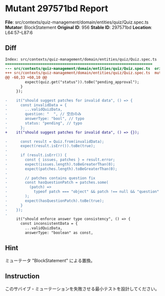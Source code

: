 # Mutant 297571bd Report

**File**: src/contexts/quiz-management/domain/entities/quiz/Quiz.spec.ts
**Mutator**: BlockStatement
**Original ID**: 956
**Stable ID**: 297571bd
**Location**: L64:57–L87:6

## Diff

```diff
Index: src/contexts/quiz-management/domain/entities/quiz/Quiz.spec.ts
===================================================================
--- src/contexts/quiz-management/domain/entities/quiz/Quiz.spec.ts	original
+++ src/contexts/quiz-management/domain/entities/quiz/Quiz.spec.ts	mutated #956
@@ -60,33 +60,10 @@
         expect(quiz.get("status")).toBe("pending_approval");
       }
     });
 
-    it("should suggest patches for invalid data", () => {
-      const invalidData = {
-        ...validQuizData,
-        question: "  ", // 空白のみ
-        answerType: "bool", // typo
-        status: "pending", // typo
-      };
+    it("should suggest patches for invalid data", () => {});
 
-      const result = Quiz.from(invalidData);
-      expect(result.isErr()).toBe(true);
-
-      if (result.isErr()) {
-        const { issues, patches } = result.error;
-        expect(issues.length).toBeGreaterThan(0);
-        expect(patches.length).toBeGreaterThan(0);
-
-        // patches contains question fix
-        const hasQuestionPatch = patches.some(
-          (patch) =>
-            typeof patch === "object" && patch !== null && "question" in patch,
-        );
-        expect(hasQuestionPatch).toBe(true);
-      }
-    });
-
     it("should enforce answer type consistency", () => {
       const inconsistentData = {
         ...validQuizData,
         answerType: "boolean" as const,
```

## Hint

ミューテータ "BlockStatement" による置換。

## Instruction

このサバイブ・ミューテーションを失敗させる最小テストを設計してください。
